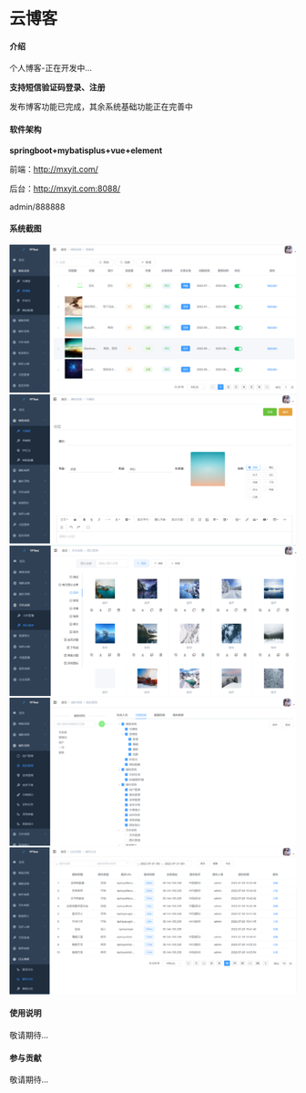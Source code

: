 #  **云博客** 

#### 介绍
个人博客-正在开发中...

 **支持短信验证码登录、注册** 

发布博客功能已完成，其余系统基础功能正在完善中

#### 软件架构
 **springboot+mybatisplus+vue+element** 

前端：http://mxyit.com/

后台：http://mxyit.com:8088/

admin/888888

#### 系统截图
![输入图片说明](doc/image.png)
![输入图片说明](doc/image-01.png)
![输入图片说明](doc/image-02.png)
![输入图片说明](doc/image-03.png)
![输入图片说明](doc/image-04.png)

#### 使用说明

敬请期待...

#### 参与贡献

敬请期待...


